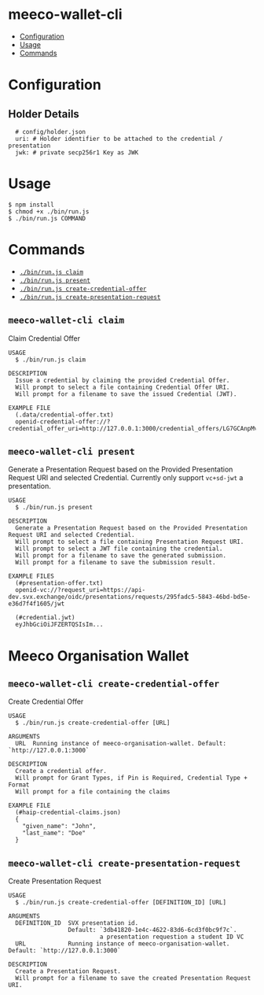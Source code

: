 meeco-wallet-cli
=================

<!-- toc -->
* [Configuration](#configuration)
* [Usage](#usage)
* [Commands](#commands)
<!-- tocstop -->

<!-- config -->
# Configuration

## Holder Details
```
  # config/holder.json
  uri: # Holder identifier to be attached to the credential / presentation
  jwk: # private secp256r1 Key as JWK

```
<!-- configstop -->

# Usage
<!-- usage -->
```sh-session
$ npm install
$ chmod +x ./bin/run.js
$ ./bin/run.js COMMAND
```
<!-- usagestop -->
# Commands
<!-- commands -->
* [`./bin/run.js claim`](#meeco-wallet-cli-claim)
* [`./bin/run.js present`](#meeco-wallet-cli-present)
* [`./bin/run.js create-credential-offer`](#meeco-wallet-cli-create-credential-offer)
* [`./bin/run.js create-presentation-request`](#meeco-wallet-cli-create-presentation-request)

## `meeco-wallet-cli claim`

Claim Credential Offer

```
USAGE
  $ ./bin/run.js claim

DESCRIPTION
  Issue a credential by claiming the provided Credential Offer.
  Will prompt to select a file containing Credential Offer URI.
  Will prompt for a filename to save the issued Credential (JWT).

EXAMPLE FILE
  (.data/credential-offer.txt)
  openid-credential-offer://?credential_offer_uri=http://127.0.0.1:3000/credential_offers/LG7GCAnpMv4uzcJkNbeyP2
```

## `meeco-wallet-cli present`

Generate a Presentation Request based on the Provided Presentation Request URI and selected Credential.
Currently only support `vc+sd-jwt` a presentation.

```
USAGE
  $ ./bin/run.js present

DESCRIPTION
  Generate a Presentation Request based on the Provided Presentation Request URI and selected Credential.
  Will prompt to select a file containing Presentation Request URI.
  Will prompt to select a JWT file containing the credential.
  Will prompt for a filename to save the generated submission.
  Will prompt for a filename to save the submission result.
  
EXAMPLE FILES
  (#presentation-offer.txt)
  openid-vc://?request_uri=https://api-dev.svx.exchange/oidc/presentations/requests/295fadc5-5843-46bd-bd5e-e36d7f4f1605/jwt

  (#credential.jwt)
  eyJhbGciOiJFZERTQSIsIm...
```

# Meeco Organisation Wallet

## `meeco-wallet-cli create-credential-offer`

Create Credential Offer

```
USAGE
  $ ./bin/run.js create-credential-offer [URL]

ARGUMENTS
  URL  Running instance of meeco-organisation-wallet. Default: `http://127.0.0.1:3000`

DESCRIPTION
  Create a credential offer.
  Will prompt for Grant Types, if Pin is Required, Credential Type + Format
  Will prompt for a file containing the claims

EXAMPLE FILE
  (#haip-credential-claims.json)
  {
    "given_name": "John",
    "last_name": "Doe"
  }
```

## `meeco-wallet-cli create-presentation-request`

Create Presentation Request

```
USAGE
  $ ./bin/run.js create-credential-offer [DEFINITION_ID] [URL]

ARGUMENTS
  DEFINITION_ID  SVX presentation id. 
                 Default: `3db41820-1e4c-4622-83d6-6cd3f0bc9f7c`.
                          a presentation requestion a student ID VC
  URL            Running instance of meeco-organisation-wallet. Default: `http://127.0.0.1:3000`

DESCRIPTION
  Create a Presentation Request.
  Will prompt for a filename to save the created Presentation Request URI.
```